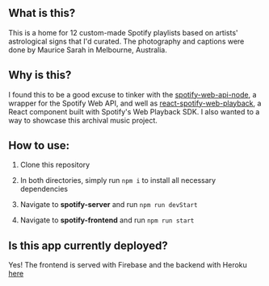 ## What is this?

This is a home for 12 custom-made Spotify playlists based on artists' astrological signs that I'd curated. The photography and captions were done by Maurice Sarah in Melbourne, Australia.

## Why is this?

I found this to be a good excuse to tinker with the [spotify-web-api-node](https://www.npmjs.com/package/spotify-web-api-node), a wrapper for the Spotify Web API, and well as [react-spotify-web-playback](https://www.npmjs.com/package/react-spotify-web-playback), a React component built with Spotify's Web Playback SDK. I also wanted to a way to showcase this archival music project.


## How to use:

1. Clone this repository

2. In both directories, simply run `npm i` to install all necessary dependencies

3. Navigate to **spotify-server** and run `npm run devStart`

4. Navigate to **spotify-frontend** and run `npm run start`

## Is this app currently deployed?

Yes! The frontend is served with Firebase and the backend with Heroku [here](https://zodiacmusicplayer.web.app)